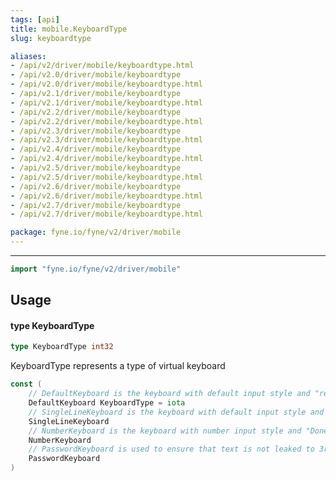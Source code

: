 ```yaml
---
tags: [api]
title: mobile.KeyboardType
slug: keyboardtype

aliases:
- /api/v2/driver/mobile/keyboardtype.html
- /api/v2.0/driver/mobile/keyboardtype
- /api/v2.0/driver/mobile/keyboardtype.html
- /api/v2.1/driver/mobile/keyboardtype
- /api/v2.1/driver/mobile/keyboardtype.html
- /api/v2.2/driver/mobile/keyboardtype
- /api/v2.2/driver/mobile/keyboardtype.html
- /api/v2.3/driver/mobile/keyboardtype
- /api/v2.3/driver/mobile/keyboardtype.html
- /api/v2.4/driver/mobile/keyboardtype
- /api/v2.4/driver/mobile/keyboardtype.html
- /api/v2.5/driver/mobile/keyboardtype
- /api/v2.5/driver/mobile/keyboardtype.html
- /api/v2.6/driver/mobile/keyboardtype
- /api/v2.6/driver/mobile/keyboardtype.html
- /api/v2.7/driver/mobile/keyboardtype
- /api/v2.7/driver/mobile/keyboardtype.html

package: fyne.io/fyne/v2/driver/mobile
---
```



---
```go
import "fyne.io/fyne/v2/driver/mobile"
```

## Usage

#### type KeyboardType

```go
type KeyboardType int32
```

KeyboardType represents a type of virtual keyboard

```go
const (
	// DefaultKeyboard is the keyboard with default input style and "return" return key
	DefaultKeyboard KeyboardType = iota
	// SingleLineKeyboard is the keyboard with default input style and "Done" return key
	SingleLineKeyboard
	// NumberKeyboard is the keyboard with number input style and "Done" return key
	NumberKeyboard
	// PasswordKeyboard is used to ensure that text is not leaked to 3rd party keyboard providers
	PasswordKeyboard
)
```
